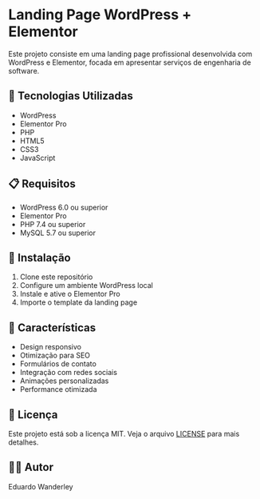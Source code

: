 # Landing Page WordPress + Elementor

Este projeto consiste em uma landing page profissional desenvolvida com WordPress e Elementor, focada em apresentar serviços de engenharia de software.

## 🚀 Tecnologias Utilizadas

- WordPress
- Elementor Pro
- PHP
- HTML5
- CSS3
- JavaScript

## 📋 Requisitos

- WordPress 6.0 ou superior
- Elementor Pro
- PHP 7.4 ou superior
- MySQL 5.7 ou superior

## 🔧 Instalação

1. Clone este repositório
2. Configure um ambiente WordPress local
3. Instale e ative o Elementor Pro
4. Importe o template da landing page

## 🎨 Características

- Design responsivo
- Otimização para SEO
- Formulários de contato
- Integração com redes sociais
- Animações personalizadas
- Performance otimizada

## 📝 Licença

Este projeto está sob a licença MIT. Veja o arquivo [LICENSE](LICENSE) para mais detalhes.

## 👨‍💻 Autor

Eduardo Wanderley

